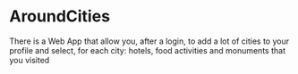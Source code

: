 # AroundCities
There is a Web App that allow you, after a login, to add a lot of cities to your profile and select, for each city:  hotels, food activities and monuments that you visited
